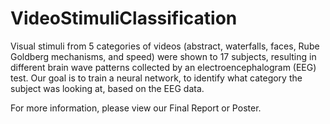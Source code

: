 # VideoStimuliClassification
Visual stimuli from 5 categories of videos (abstract, waterfalls, faces, Rube Goldberg mechanisms, and speed) were shown to 17 subjects, resulting in different brain wave patterns collected by an electroencephalogram (EEG) test. Our goal is to train a neural network, to identify what category the subject was looking at, based on the EEG data.

For more information, please view our Final Report or Poster.
